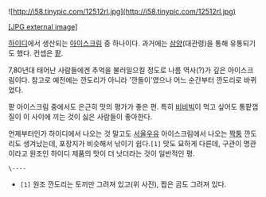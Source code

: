 ![http://i58.tinypic.com/12512rl.jpg](http://i58.tinypic.com/12512rl.jpg)

[[JPG external image]](http://i58.tinypic.com/12512rl.jpg)

[하이디](%ED%95%98%EC%9D%B4%EB%94%94.md)에서 생산되는
[아이스크림](%EC%95%84%EC%9D%B4%EC%8A%A4%ED%81%AC%EB%A6%BC.md) 중 하나이다. 과거에는
[삼양](%EC%82%BC%EC%96%91.md)(대관령)을 통해 유통되기도 했다. 컨셉은 [팥](%ED%8C%A5.md).

7,80년대 태어난 사람들에겐 추억을 불러일으킬 정도로 나름 역사(?)가 깊은 아이스크림이다. 참고로 예전에는 깐도리가 아니라
'깐돌이'였으나 어느 순간부터 깐도리로 바뀌었다.

팥 아이스크림 중에서도 은근히 맛의 평가가 좋은 편. 특히 [비비빅](%EB%B9%84%EB%B9%84%EB%B9%85.md)이 먹고
싶어도 통팥껍질이 이 사이에 끼는 것이 싫은 사람들이 좋아한다.

언제부터인가 하이디에서 나오는 것 말고도 [서울우유](%EC%84%9C%EC%9A%B8%EC%9A%B0%EC%9C%A0.md)
아이스크림에서 나오는 [짝퉁](%EC%A7%9D%ED%89%81.md) 깐도리도 생겨났는데, 포장지가 비슷해서 낚이기 쉽다.`[1]`
맛도 묘하게 다른데, 구관이 명관이라고 원조인 하이디 제품의 맛이 더 낫더라는 것이 일반적인 평.

`\----`

  * `[1]` 원조 깐도리는 토끼만 그려져 있고(위 사진), 짭은 곰도 그려져 있다.

